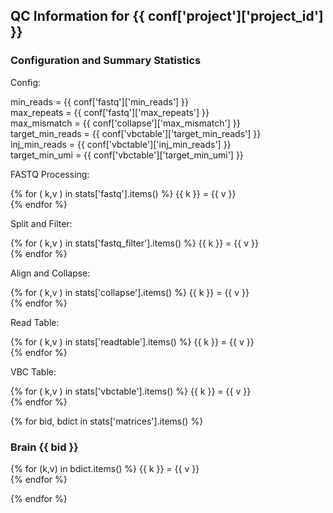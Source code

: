 
## QC Information for {{ conf['project']['project_id'] }}

### Configuration and Summary Statistics

Config:

min_reads = {{ conf['fastq']['min_reads'] }}  
max_repeats = {{ conf['fastq']['max_repeats'] }}  
max_mismatch = {{ conf['collapse']['max_mismatch'] }}  
target_min_reads = {{ conf['vbctable']['target_min_reads'] }}  
inj_min_reads = {{ conf['vbctable']['inj_min_reads'] }}  
target_min_umi = {{  conf['vbctable']['target_min_umi'] }} 

FASTQ Processing:

{% for ( k,v ) in stats['fastq'].items() %}
  {{ k }}  = {{ v }}  
{% endfor %}

Split and Filter:

{% for ( k,v ) in stats['fastq_filter'].items() %}
  {{ k }}  = {{ v }}  
{% endfor %}

Align and Collapse:

{% for ( k,v ) in stats['collapse'].items() %}
  {{ k }}  = {{ v }}  
{% endfor %}

Read Table:

{% for ( k,v ) in stats['readtable'].items() %}
  {{ k }}  = {{ v }}  
{% endfor %}

VBC Table:

{% for ( k,v ) in stats['vbctable'].items() %}
  {{ k }}  = {{ v }}  
{% endfor %}

{% for bid, bdict in stats['matrices'].items() %}
### Brain {{ bid }}

{% for (k,v) in bdict.items() %}
{{ k }}  = {{ v }}  
{% endfor %}

{% endfor %}